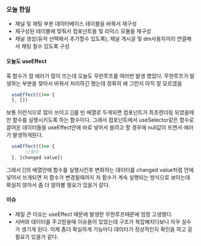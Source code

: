 ### 오늘 한일
- 채널 및 채팅 부분 데이터베이스 테이블을 바꿔서 재구성
- 재구성된 테이블에 맞춰서 컴포넌트들 및 리덕스 모듈들 재구성
- 채널 생성(유저 선택해서 추가할수 있도록), 채널 게시글 및 dm사용자끼리 연결해서 채팅 칠수 있도록 구성

#### 오늘도 useEffect
훅 함수가 참 에러가 많이 뜨는데 오늘도 무한루프를 여러번 발생 했었다. 무한루프가 발생하는 부분을 찾아서 바꿔서 처리하긴 했는데 정확히 왜 그런지 아직 잘 모르겠음
~~~javascript
  useEffect(()=> {
  }, [])
~~~
보통 이런식으로 많이 쓰이고 []를 빈 배열로 두게되면 컴포넌트가 최초렌더링 되었을때만 함수를 실행시키도록 하는 함수이다. 그래서 컴포넌트에서 useSelector같은 함수로 끌어온 데이터들을
useEffect안에 바로 넣어서 쓸려고 할 경우에 null값이 뜨면서 에러가 발생하게된다.
~~~javascript
  useEffect(()=> {
       //함수
  }, [changed value])
~~~
그래서 []의 배열안에 함수를 실행시킨후 변화하는 데이터를 changed value처럼 안에 넣어서 쓰게되면 저 함수가 변경될때까지 저 함수가 계속 실행되는 방식으로 보이는데 확실치 않아서 좀 더
알아볼 필요가 있을거 같다.

####  이슈

 - 제일 큰 이슈는 useEffect 때문에 발생한 무한루프때문에 엄청 고생했다.
 - 서버와 데이터를 주고받을때 이슈들이 있었는데 구조가 복잡해지다보니 자꾸 실수가 생기게 된다. 이제 좀더 확실하게 기능마다 데이터가 정상적인지 확인을 하고 갈 필요가 있을거 같다.
